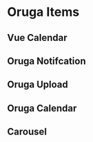 # Oruga Items

## Vue Calendar

<ClientOnly>
  <VueDatePick></VueDatePick>
</ClientOnly>


## Oruga Notifcation

<OrugaNotify>
</OrugaNotify>


## Oruga Upload

<OrugaUpload/>


<!-- 
--> 
## Oruga Calendar

<ClientOnly>
  <OrugaDatePick></OrugaDatePick>
</ClientOnly>

## Carousel

<CarouSel></CarouSel>


<!-- 
## PagedCarousel

Needs *ClientOnly* wrapper 

<ClientOnly>
<CarouSel2></CarouSel2>
</ClientOnly>
-->
